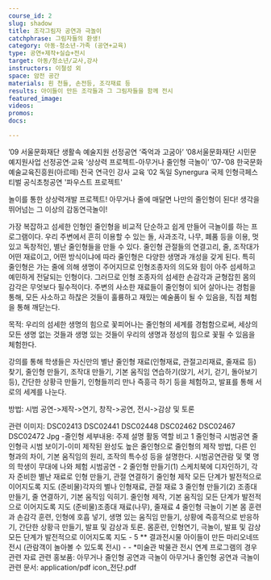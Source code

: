 ```yaml
---
course_id: 2
slug: shadow
title: 조각그림자 공연과 극놀이
catchphrase: 그림자들의 환생!
category: 아동-청소년-가족 (공연+교육)
type: 공연+제작+실습+전시
target: 아동/청소년/교사,강사
instructors: 이철성 외
space: 암전 공간
materials: 흰 천들, 손전등, 조각재료 등
results: 아이들이 만든 조각들과 그 그림자들을 함께 전시
featured_image:
videos:
promos:
docs:

---
```


’09 서울문화재단 생활속 예술지원 선정공연 ‘죽억과 고굼아’ 
’08서울문화재단 시민문예지원사업 선정공연·교육 ‘상상력 프로젝트-아무거나 줄인형 극놀이’
’07-’08 한국문화예술교육진흥원(아르떼) 전국 연극인 강사 교육
’02 독일 Synergura 국제 인형극페스티벌 공식초청공연 '파우스트 프로젝트'

놀이를 통한 상상력개발 프로젝트!
아무거나 줄에 매달면 나만의 줄인형이 된다!
생각을 뛰어넘는 그 이상의 감동연극놀이!


가장 복잡하고 섬세한 인형인 줄인형을 비교적 단순하고 쉽게 만들어 극놀이를 하는 프로그램이다. 우리 주변에서 흔히 이용할 수 있는 돌, 사과조각, 나무, 폐품 등을 이용, 멋있고 독창적인, 별난 줄인형들을 만들 수 있다. 줄인형 관절들의 연결고리, 줄, 조작대가 어떤 재료이고, 어떤 방식이냐에 따라 줄인형은 다양한 생명과 개성을 갖게 된다. 특히 줄인형은 가는 줄에 의해 생명이 주어지므로 인형조종자의 의도와 힘이 아주 섬세하고 예민하게 전달되는 인형이다. 그러므로 인형 조종자의 섬세한 손감각과 균형잡힌 몸의 감각은 무엇보다 필수적이다. 주변의 사소한 재료들이 줄인형이 되어 살아나는 경험을 통해, 모든 사소하고 하찮은 것들이 훌륭하고 재밌는 예술품이 될 수 있음을, 직접 체험을 통해 깨닫는다.

목적: 
우리의 섬세한 생명의 힘으로 꽃피어나는 줄인형의 세계를 경험함으로써, 세상의 모든 생명 없는 것들과 생명 있는 것들이 우리의 생명과 정성의 힘으로 꽃필 수 있음을 체험한다.

강의를 통해 학생들은 자신만의 별난 줄인형 재료(인형재료, 관절고리재료, 줄재료 등) 찾기, 줄인형 만들기, 조작대 만들기, 기본 움직임 연습하기(앉기, 서기, 걷기, 돌아보기 등), 간단한 상황극 만들기, 인형들끼리 만나 즉흥극 하기 등을 체험하고, 발표를 통해 서로의 세계를 나눈다.

방법: 
시범 공연->제작->연기, 창작->공연, 전시->감상 및 토론

관련 이미지: 
DSC02413
DSC02441
DSC02448
DSC02462
DSC02467
DSC02472
Jpg
-줄인형
세부내용: 
주제  설명  활동  역할  비고
1 줄인형극 시범공연 줄인형극 시범 보이기-이미 제작된 완성도 높은 줄인형으로 줄인형의 제작 방법, 다른 인형과의 차이, 기본 움직임의 원리, 조작의 특수성 등을 설명한다.  시범공연관람 및 몇 명의 학생이 무대에 나와 체험 시범공연  -
2 줄인형 만들기(1)  스케치북에 디자인하기, 각자 준비한 별난 재료로 인형 만들기, 관절 연결하기  줄인형 제작  모든 단계가 발전적으로 이어지도록 지도 (준비물)각자의 별나 인형재료, 관절 재료
3 줄인형 만들기(2)  조종대 만들기, 줄 연결하기, 기본 움직임 익히기.  줄인형 제작, 기본 움직임  모든 단계가 발전적으로 이어지도록 지도 (준비물)조종대 재료(나무), 줄재료
4 줄인형 극놀이 기본 몸 훈련과 손감각 훈련, 인형에 호흡 넣기, 생명 있는 움직임 만들기, 상황에 즉흥적으로 반응하기, 간단한 상황극 만들기, 발표 및 감상과 토론.  몸훈련, 인형연기, 극놀이, 발표 및 감상 모든 단계가 발전적으로 이어지도록 지도 -
5 ** 결과전시물  아이들이 만든 마리오네뜨 전시 (관람객이 놀아볼 수 있도록 전시)  - - *미술관 박물관 전시 연계 프로그램의 경우
관련 자료
관련 홍보품: 
아무거나 줄인형 공연과 극놀이 아무거나 줄인형 공연과 극놀이
관련 문서: 
application/pdf icon_전단.pdf
